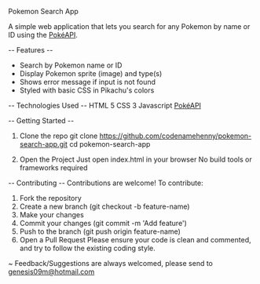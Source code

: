 Pokemon Search App

A simple web application that lets you search for any Pokemon by name or ID
using the [PokéAPI](https://pokeapi.co/). 


-- Features --
- Search by Pokemon name or ID
- Display Pokemon sprite (image) and type(s)
- Shows error message if input is not found
- Styled with basic CSS in Pikachu's colors

-- Technologies Used --
HTML 5
CSS 3
Javascript
[PokéAPI](https://pokeapi.co/)

-- Getting Started --
1. Clone the repo
git clone https://github.com/codenamehenny/pokemon-search-app.git
cd pokemon-search-app

2. Open the Project
Just open index.html in your browser
No build tools or frameworks required

-- Contributing --
Contributions are welcome! To contribute:
1. Fork the repository
2. Create a new branch (git checkout -b feature-name)
3. Make your changes
4. Commit your changes (git commit -m 'Add feature')
5. Push to the branch (git push origin feature-name)
6. Open a Pull Request
Please ensure your code is clean and commented, and try to follow the existing coding style.

~ Feedback/Suggestions are always welcomed, please send to genesis09m@hotmail.com